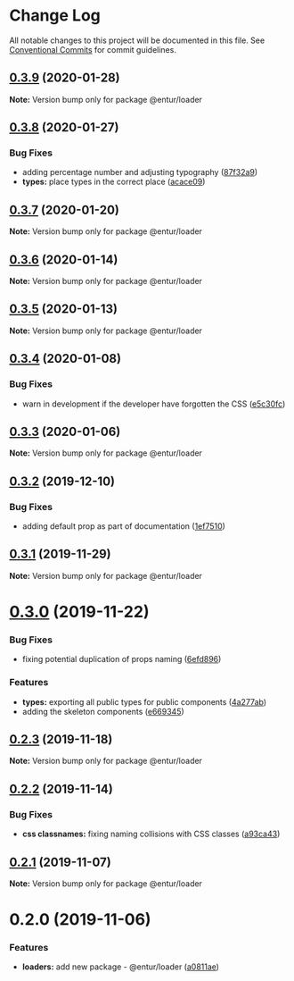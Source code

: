# Change Log

All notable changes to this project will be documented in this file.
See [Conventional Commits](https://conventionalcommits.org) for commit guidelines.

## [0.3.9](https://bitbucket.org/enturas/design-system/compare/@entur/loader@0.3.8...@entur/loader@0.3.9) (2020-01-28)

**Note:** Version bump only for package @entur/loader

## [0.3.8](https://bitbucket.org/enturas/design-system/compare/@entur/loader@0.3.7...@entur/loader@0.3.8) (2020-01-27)

### Bug Fixes

- adding percentage number and adjusting typography ([87f32a9](https://bitbucket.org/enturas/design-system/commits/87f32a9f7670ce93fa86c118e5a814b769e88cff))
- **types:** place types in the correct place ([acace09](https://bitbucket.org/enturas/design-system/commits/acace09ec0e258c5cff3a65e13ab29d6603780d9))

## [0.3.7](https://bitbucket.org/enturas/design-system/compare/@entur/loader@0.3.6...@entur/loader@0.3.7) (2020-01-20)

**Note:** Version bump only for package @entur/loader

## [0.3.6](https://bitbucket.org/enturas/design-system/compare/@entur/loader@0.3.5...@entur/loader@0.3.6) (2020-01-14)

**Note:** Version bump only for package @entur/loader

## [0.3.5](https://bitbucket.org/enturas/design-system/compare/@entur/loader@0.3.4...@entur/loader@0.3.5) (2020-01-13)

**Note:** Version bump only for package @entur/loader

## [0.3.4](https://bitbucket.org/enturas/design-system/compare/@entur/loader@0.3.3...@entur/loader@0.3.4) (2020-01-08)

### Bug Fixes

- warn in development if the developer have forgotten the CSS ([e5c30fc](https://bitbucket.org/enturas/design-system/commits/e5c30fc08624ef22c02773892778abd92205c6b0))

## [0.3.3](https://bitbucket.org/enturas/design-system/compare/@entur/loader@0.3.2...@entur/loader@0.3.3) (2020-01-06)

**Note:** Version bump only for package @entur/loader

## [0.3.2](https://bitbucket.org/enturas/design-system/compare/@entur/loader@0.3.1...@entur/loader@0.3.2) (2019-12-10)

### Bug Fixes

- adding default prop as part of documentation ([1ef7510](https://bitbucket.org/enturas/design-system/commits/1ef75107362f6262429d7fe31519b4353eccc8de))

## [0.3.1](https://bitbucket.org/enturas/design-system/compare/@entur/loader@0.3.0...@entur/loader@0.3.1) (2019-11-29)

**Note:** Version bump only for package @entur/loader

# [0.3.0](https://bitbucket.org/enturas/design-system/compare/@entur/loader@0.2.3...@entur/loader@0.3.0) (2019-11-22)

### Bug Fixes

- fixing potential duplication of props naming ([6efd896](https://bitbucket.org/enturas/design-system/commits/6efd896d381bca09bc047dbdaec6d2629a9571db))

### Features

- **types:** exporting all public types for public components ([4a277ab](https://bitbucket.org/enturas/design-system/commits/4a277ab266fdb32a6760821a07b1c6cc716bac85))
- adding the skeleton components ([e669345](https://bitbucket.org/enturas/design-system/commits/e6693452a20c6b3e44642113b6d08a72c1b100ea))

## [0.2.3](https://bitbucket.org/enturas/design-system/compare/@entur/loader@0.2.2...@entur/loader@0.2.3) (2019-11-18)

**Note:** Version bump only for package @entur/loader

## [0.2.2](https://bitbucket.org/enturas/design-system/compare/@entur/loader@0.2.1...@entur/loader@0.2.2) (2019-11-14)

### Bug Fixes

- **css classnames:** fixing naming collisions with CSS classes ([a93ca43](https://bitbucket.org/enturas/design-system/commits/a93ca435d3a01d61d8f02694a672686b9e943a66))

## [0.2.1](https://bitbucket.org/enturas/design-system/compare/@entur/loader@0.2.0...@entur/loader@0.2.1) (2019-11-07)

**Note:** Version bump only for package @entur/loader

# 0.2.0 (2019-11-06)

### Features

- **loaders:** add new package - @entur/loader ([a0811ae](https://bitbucket.org/enturas/design-system/commits/a0811aee2f1ba713a7190c9fa9fd84cdcd2a6d90))

